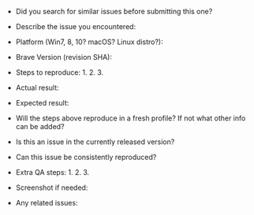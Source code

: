 - Did you search for similar issues before submitting this one?

- Describe the issue you encountered:

- Platform (Win7, 8, 10? macOS? Linux distro?):

- Brave Version (revision SHA):

- Steps to reproduce:
    1.
    2.
    3.
    
- Actual result:

- Expected result:

- Will the steps above reproduce in a fresh profile? If not what other info can be added?

- Is this an issue in the currently released version?

- Can this issue be consistently reproduced?

- Extra QA steps:
    1.
    2.
    3.

- Screenshot if needed:

- Any related issues:
